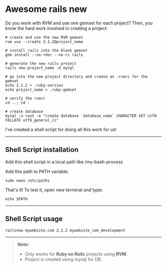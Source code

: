 Awesome rails new
===================

Do you work with RVM and use one gemset for each project? Then, you know the hard work involved in creating a project:

```
# create and use the new RVM gemset
rvm use --create 2.1.2@project_name

# install rails into the blank gemset
gem install --no-rdoc --no-ri rails

# generate the new rails project
rails new project_name -d mysql

# go into the new project directory and create an .rvmrc for the gemset
echo 2.1.2 > .ruby-version
echo project_name > .ruby-gemset

# verify the rvmrc
cd ..; cd -

# create database
mysql -u root -e "create database `database_name` CHARACTER SET utf8 COLLATE utf8_general_ci"
```

I've created a shell script for doing all this work for us!


----------


Shell Script installation
-------------
Add this shell script in a local path like /my-bash-process

Add this path to PATH variable.
```
sudo nano /etc/paths
```

That's it! To test it, open new terminal and type:
```
echo $PATH
```

----------

Shell Script usage
-------------
```
railsnew mywebsite.com 2.1.2 mywebsite_com_development
```

----------
> **Note:**

> - Only works for **Ruby on Rails** projects using **RVM**.
> - Project is created using mysql for DB.
